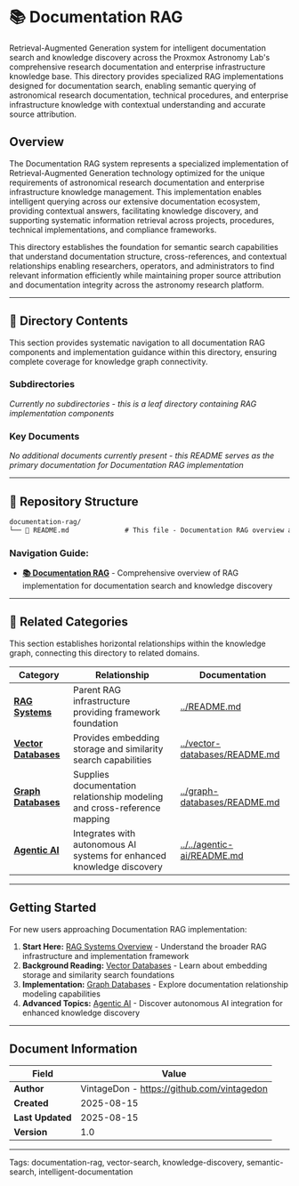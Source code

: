 <!--
---
title: "Documentation RAG"
description: "Retrieval-Augmented Generation system for intelligent documentation search and knowledge discovery across astronomical research projects and enterprise infrastructure documentation"
author: "VintageDon - https://github.com/vintagedon"
ai_contributor: "Claude Sonnet 4 (claude-4-sonnet-20250514)"
date: "2025-08-15"
version: "1.0"
status: "Published"
tags:
- type: directory-overview
- domain: documentation-rag
- tech: rag
- tech: vector-search
- tech: knowledge-discovery
- compliance: cis-benchmark
- phase: phase-1
related_documents:
- "[RAG Systems](../README.md)"
- "[Vector Databases](../vector-databases/README.md)"
- "[Graph Databases](../graph-databases/README.md)"
---
-->

# 📚 **Documentation RAG**

Retrieval-Augmented Generation system for intelligent documentation search and knowledge discovery across the Proxmox Astronomy Lab's comprehensive research documentation and enterprise infrastructure knowledge base. This directory provides specialized RAG implementations designed for documentation search, enabling semantic querying of astronomical research documentation, technical procedures, and enterprise infrastructure knowledge with contextual understanding and accurate source attribution.

## **Overview**

The Documentation RAG system represents a specialized implementation of Retrieval-Augmented Generation technology optimized for the unique requirements of astronomical research documentation and enterprise infrastructure knowledge management. This implementation enables intelligent querying across our extensive documentation ecosystem, providing contextual answers, facilitating knowledge discovery, and supporting systematic information retrieval across projects, procedures, technical implementations, and compliance frameworks.

This directory establishes the foundation for semantic search capabilities that understand documentation structure, cross-references, and contextual relationships enabling researchers, operators, and administrators to find relevant information efficiently while maintaining proper source attribution and documentation integrity across the astronomy research platform.

---

## **📂 Directory Contents**

This section provides systematic navigation to all documentation RAG components and implementation guidance within this directory, ensuring complete coverage for knowledge graph connectivity.

### **Subdirectories**

*Currently no subdirectories - this is a leaf directory containing RAG implementation components*

### **Key Documents**

*No additional documents currently present - this README serves as the primary documentation for Documentation RAG implementation*

---

## **📁 Repository Structure**

``` markdown
documentation-rag/
└── 📝 README.md              # This file - Documentation RAG overview and implementation guide
```

### **Navigation Guide:**

- **[📚 Documentation RAG](README.md)** - Comprehensive overview of RAG implementation for documentation search and knowledge discovery

---

## **🔗 Related Categories**

This section establishes horizontal relationships within the knowledge graph, connecting this directory to related domains.

| **Category** | **Relationship** | **Documentation** |
|--------------|------------------|-------------------|
| **[RAG Systems](../README.md)** | Parent RAG infrastructure providing framework foundation | [../README.md](../README.md) |
| **[Vector Databases](../vector-databases/README.md)** | Provides embedding storage and similarity search capabilities | [../vector-databases/README.md](../vector-databases/README.md) |
| **[Graph Databases](../graph-databases/README.md)** | Supplies documentation relationship modeling and cross-reference mapping | [../graph-databases/README.md](../graph-databases/README.md) |
| **[Agentic AI](../../agentic-ai/README.md)** | Integrates with autonomous AI systems for enhanced knowledge discovery | [../../agentic-ai/README.md](../../agentic-ai/README.md) |

---

## **Getting Started**

For new users approaching Documentation RAG implementation:

1. **Start Here:** [RAG Systems Overview](../README.md) - Understand the broader RAG infrastructure and implementation framework
2. **Background Reading:** [Vector Databases](../vector-databases/README.md) - Learn about embedding storage and similarity search foundations  
3. **Implementation:** [Graph Databases](../graph-databases/README.md) - Explore documentation relationship modeling capabilities
4. **Advanced Topics:** [Agentic AI](../../agentic-ai/README.md) - Discover autonomous AI integration for enhanced knowledge discovery

---

## **Document Information**

| **Field** | **Value** |
|-----------|-----------|
| **Author** | VintageDon - <https://github.com/vintagedon> |
| **Created** | 2025-08-15 |
| **Last Updated** | 2025-08-15 |
| **Version** | 1.0 |

---
Tags: documentation-rag, vector-search, knowledge-discovery, semantic-search, intelligent-documentation
